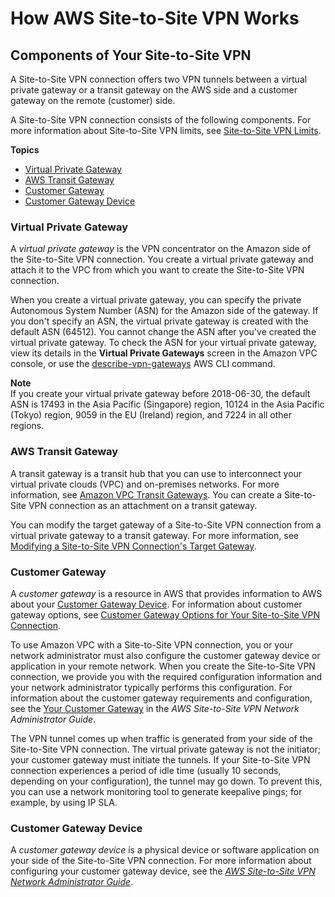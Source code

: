 # How AWS Site\-to\-Site VPN Works<a name="how_it_works"></a>

## Components of Your Site\-to\-Site VPN<a name="VPN"></a>

A Site\-to\-Site VPN connection offers two VPN tunnels between a virtual private gateway or a transit gateway on the AWS side and a customer gateway on the remote \(customer\) side\.

A Site\-to\-Site VPN connection consists of the following components\. For more information about Site\-to\-Site VPN limits, see [Site\-to\-Site VPN Limits](vpn-limits.md)\.

**Topics**
+ [Virtual Private Gateway](#VPNGateway)
+ [AWS Transit Gateway](#Transit-Gateway)
+ [Customer Gateway](#CustomerGateway)
+ [Customer Gateway Device](#CustomerGatewayDevice)

### Virtual Private Gateway<a name="VPNGateway"></a>

A *virtual private gateway* is the VPN concentrator on the Amazon side of the Site\-to\-Site VPN connection\. You create a virtual private gateway and attach it to the VPC from which you want to create the Site\-to\-Site VPN connection\.

When you create a virtual private gateway, you can specify the private Autonomous System Number \(ASN\) for the Amazon side of the gateway\. If you don't specify an ASN, the virtual private gateway is created with the default ASN \(64512\)\. You cannot change the ASN after you've created the virtual private gateway\. To check the ASN for your virtual private gateway, view its details in the **Virtual Private Gateways** screen in the Amazon VPC console, or use the [describe\-vpn\-gateways](https://docs.aws.amazon.com/cli/latest/reference/ec2/describe-vpn-gateways.html) AWS CLI command\.

**Note**  
If you create your virtual private gateway before 2018\-06\-30, the default ASN is 17493 in the Asia Pacific \(Singapore\) region, 10124 in the Asia Pacific \(Tokyo\) region, 9059 in the EU \(Ireland\) region, and 7224 in all other regions\. 

### AWS Transit Gateway<a name="Transit-Gateway"></a>

A transit gateway is a transit hub that you can use to interconnect your virtual private clouds \(VPC\) and on\-premises networks\. For more information, see [Amazon VPC Transit Gateways](https://docs.aws.amazon.com/vpc/latest/tgw/)\. You can create a Site\-to\-Site VPN connection as an attachment on a transit gateway\.

You can modify the target gateway of a Site\-to\-Site VPN connection from a virtual private gateway to a transit gateway\. For more information, see [Modifying a Site\-to\-Site VPN Connection's Target Gateway](modify-vpn-target.md)\.

### Customer Gateway<a name="CustomerGateway"></a>

A *customer gateway* is a resource in AWS that provides information to AWS about your [Customer Gateway Device](#CustomerGatewayDevice)\. For information about customer gateway options, see [Customer Gateway Options for Your Site\-to\-Site VPN Connection](cgw-options.md)\.

To use Amazon VPC with a Site\-to\-Site VPN connection, you or your network administrator must also configure the customer gateway device or application in your remote network\. When you create the Site\-to\-Site VPN connection, we provide you with the required configuration information and your network administrator typically performs this configuration\. For information about the customer gateway requirements and configuration, see the [Your Customer Gateway](https://docs.aws.amazon.com/vpc/latest/adminguide/Introduction.html) in the *AWS Site\-to\-Site VPN Network Administrator Guide*\.

The VPN tunnel comes up when traffic is generated from your side of the Site\-to\-Site VPN connection\. The virtual private gateway is not the initiator; your customer gateway must initiate the tunnels\. If your Site\-to\-Site VPN connection experiences a period of idle time \(usually 10 seconds, depending on your configuration\), the tunnel may go down\. To prevent this, you can use a network monitoring tool to generate keepalive pings; for example, by using IP SLA\. 

### Customer Gateway Device<a name="CustomerGatewayDevice"></a>

A *customer gateway device* is a physical device or software application on your side of the Site\-to\-Site VPN connection\. For more information about configuring your customer gateway device, see the *[AWS Site\-to\-Site VPN Network Administrator Guide](https://docs.aws.amazon.com/vpc/latest/adminguide/Welcome.html)*\.